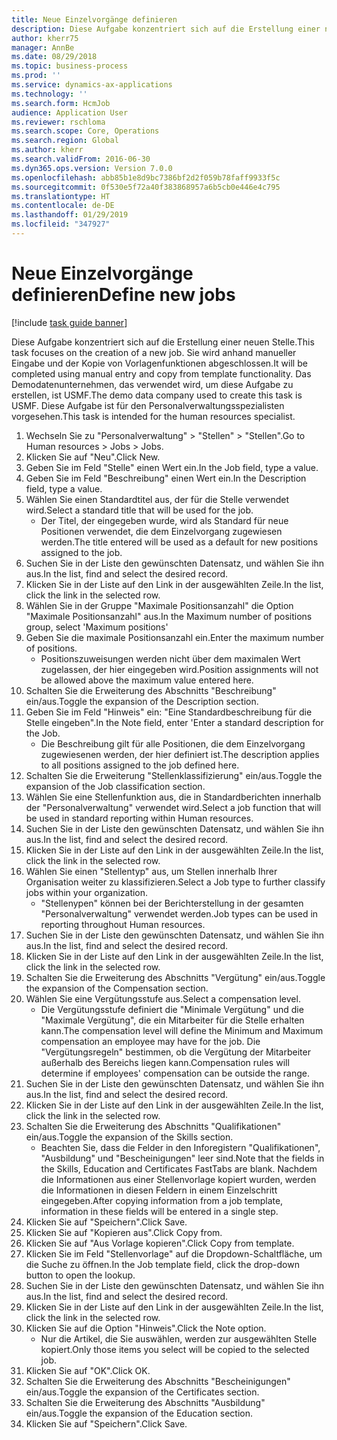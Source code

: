 ```yaml
---
title: Neue Einzelvorgänge definieren
description: Diese Aufgabe konzentriert sich auf die Erstellung einer neuen Stelle.
author: kherr75
manager: AnnBe
ms.date: 08/29/2018
ms.topic: business-process
ms.prod: ''
ms.service: dynamics-ax-applications
ms.technology: ''
ms.search.form: HcmJob
audience: Application User
ms.reviewer: rschloma
ms.search.scope: Core, Operations
ms.search.region: Global
ms.author: kherr
ms.search.validFrom: 2016-06-30
ms.dyn365.ops.version: Version 7.0.0
ms.openlocfilehash: abb85b1e8d9bc7386bf2d2f059b78faff9933f5c
ms.sourcegitcommit: 0f530e5f72a40f383868957a6b5cb0e446e4c795
ms.translationtype: HT
ms.contentlocale: de-DE
ms.lasthandoff: 01/29/2019
ms.locfileid: "347927"
---
```

# <a name="define-new-jobs"></a><span data-ttu-id="d39bb-103">Neue Einzelvorgänge definieren</span><span class="sxs-lookup"><span data-stu-id="d39bb-103">Define new jobs</span></span>

[!include [task guide banner](../../includes/task-guide-banner.md)]

<span data-ttu-id="d39bb-104">Diese Aufgabe konzentriert sich auf die Erstellung einer neuen Stelle.</span><span class="sxs-lookup"><span data-stu-id="d39bb-104">This task focuses on the creation of a new job.</span></span> <span data-ttu-id="d39bb-105">Sie wird anhand manueller Eingabe und der Kopie von Vorlagenfunktionen abgeschlossen.</span><span class="sxs-lookup"><span data-stu-id="d39bb-105">It will be completed using manual entry and copy from template functionality.</span></span> <span data-ttu-id="d39bb-106">Das Demodatenunternehmen, das verwendet wird, um diese Aufgabe zu erstellen, ist USMF.</span><span class="sxs-lookup"><span data-stu-id="d39bb-106">The demo data company used to create this task is USMF.</span></span> <span data-ttu-id="d39bb-107">Diese Aufgabe ist für den Personalverwaltungsspezialisten vorgesehen.</span><span class="sxs-lookup"><span data-stu-id="d39bb-107">This task is intended for the human resources specialist.</span></span>

1. <span data-ttu-id="d39bb-108">Wechseln Sie zu "Personalverwaltung" > "Stellen" > "Stellen".</span><span class="sxs-lookup"><span data-stu-id="d39bb-108">Go to Human resources > Jobs > Jobs.</span></span>
2. <span data-ttu-id="d39bb-109">Klicken Sie auf "Neu".</span><span class="sxs-lookup"><span data-stu-id="d39bb-109">Click New.</span></span>
3. <span data-ttu-id="d39bb-110">Geben Sie im Feld "Stelle" einen Wert ein.</span><span class="sxs-lookup"><span data-stu-id="d39bb-110">In the Job field, type a value.</span></span>
4. <span data-ttu-id="d39bb-111">Geben Sie im Feld "Beschreibung" einen Wert ein.</span><span class="sxs-lookup"><span data-stu-id="d39bb-111">In the Description field, type a value.</span></span>
5. <span data-ttu-id="d39bb-112">Wählen Sie einen Standardtitel aus, der für die Stelle verwendet wird.</span><span class="sxs-lookup"><span data-stu-id="d39bb-112">Select a standard title that will be used for the job.</span></span> 
    * <span data-ttu-id="d39bb-113">Der Titel, der eingegeben wurde, wird als Standard für neue Positionen verwendet, die dem Einzelvorgang zugewiesen werden.</span><span class="sxs-lookup"><span data-stu-id="d39bb-113">The title entered will be used as a default for new positions assigned to the job.</span></span>  
6. <span data-ttu-id="d39bb-114">Suchen Sie in der Liste den gewünschten Datensatz, und wählen Sie ihn aus.</span><span class="sxs-lookup"><span data-stu-id="d39bb-114">In the list, find and select the desired record.</span></span>
7. <span data-ttu-id="d39bb-115">Klicken Sie in der Liste auf den Link in der ausgewählten Zeile.</span><span class="sxs-lookup"><span data-stu-id="d39bb-115">In the list, click the link in the selected row.</span></span>
8. <span data-ttu-id="d39bb-116">Wählen Sie in der Gruppe "Maximale Positionsanzahl" die Option "Maximale Positionsanzahl" aus.</span><span class="sxs-lookup"><span data-stu-id="d39bb-116">In the Maximum number of positions group, select 'Maximum positions'</span></span>
9. <span data-ttu-id="d39bb-117">Geben Sie die maximale Positionsanzahl ein.</span><span class="sxs-lookup"><span data-stu-id="d39bb-117">Enter the maximum number of positions.</span></span> 
    * <span data-ttu-id="d39bb-118">Positionszuweisungen werden nicht über dem maximalen Wert zugelassen, der hier eingegeben wird.</span><span class="sxs-lookup"><span data-stu-id="d39bb-118">Position assignments will not be allowed above the maximum value entered here.</span></span>  
10. <span data-ttu-id="d39bb-119">Schalten Sie die Erweiterung des Abschnitts "Beschreibung" ein/aus.</span><span class="sxs-lookup"><span data-stu-id="d39bb-119">Toggle the expansion of the Description section.</span></span>
11. <span data-ttu-id="d39bb-120">Geben Sie im Feld "Hinweis" ein: "Eine Standardbeschreibung für die Stelle eingeben".</span><span class="sxs-lookup"><span data-stu-id="d39bb-120">In the Note field, enter 'Enter a standard description for the Job.</span></span>
    * <span data-ttu-id="d39bb-121">Die Beschreibung gilt für alle Positionen, die dem Einzelvorgang zugewiesenen werden, der hier definiert ist.</span><span class="sxs-lookup"><span data-stu-id="d39bb-121">The description applies to all positions assigned to the job defined here.</span></span>  
12. <span data-ttu-id="d39bb-122">Schalten Sie die Erweiterung "Stellenklassifizierung" ein/aus.</span><span class="sxs-lookup"><span data-stu-id="d39bb-122">Toggle the expansion of the Job classification section.</span></span>
13. <span data-ttu-id="d39bb-123">Wählen Sie eine Stellenfunktion aus, die in Standardberichten innerhalb der "Personalverwaltung" verwendet wird.</span><span class="sxs-lookup"><span data-stu-id="d39bb-123">Select a job function that will be used in standard reporting within Human resources.</span></span>
14. <span data-ttu-id="d39bb-124">Suchen Sie in der Liste den gewünschten Datensatz, und wählen Sie ihn aus.</span><span class="sxs-lookup"><span data-stu-id="d39bb-124">In the list, find and select the desired record.</span></span>
15. <span data-ttu-id="d39bb-125">Klicken Sie in der Liste auf den Link in der ausgewählten Zeile.</span><span class="sxs-lookup"><span data-stu-id="d39bb-125">In the list, click the link in the selected row.</span></span>
16. <span data-ttu-id="d39bb-126">Wählen Sie einen "Stellentyp" aus, um Stellen innerhalb Ihrer Organisation weiter zu klassifizieren.</span><span class="sxs-lookup"><span data-stu-id="d39bb-126">Select a Job type to further classify jobs within your organization.</span></span> 
    * <span data-ttu-id="d39bb-127">"Stellenypen" können bei der Berichterstellung in der gesamten "Personalverwaltung" verwendet werden.</span><span class="sxs-lookup"><span data-stu-id="d39bb-127">Job types can be used in reporting throughout Human resources.</span></span>  
17. <span data-ttu-id="d39bb-128">Suchen Sie in der Liste den gewünschten Datensatz, und wählen Sie ihn aus.</span><span class="sxs-lookup"><span data-stu-id="d39bb-128">In the list, find and select the desired record.</span></span>
18. <span data-ttu-id="d39bb-129">Klicken Sie in der Liste auf den Link in der ausgewählten Zeile.</span><span class="sxs-lookup"><span data-stu-id="d39bb-129">In the list, click the link in the selected row.</span></span>
19. <span data-ttu-id="d39bb-130">Schalten Sie die Erweiterung des Abschnitts "Vergütung" ein/aus.</span><span class="sxs-lookup"><span data-stu-id="d39bb-130">Toggle the expansion of the Compensation section.</span></span>
20. <span data-ttu-id="d39bb-131">Wählen Sie eine Vergütungsstufe aus.</span><span class="sxs-lookup"><span data-stu-id="d39bb-131">Select a compensation level.</span></span>
    * <span data-ttu-id="d39bb-132">Die Vergütungsstufe definiert die "Minimale Vergütung" und die "Maximale Vergütung", die ein Mitarbeiter für die Stelle erhalten kann.</span><span class="sxs-lookup"><span data-stu-id="d39bb-132">The compensation level will define the Minimum and Maximum compensation an employee may have for the job.</span></span> <span data-ttu-id="d39bb-133">Die "Vergütungsregeln" bestimmen, ob die Vergütung der Mitarbeiter außerhalb des Bereichs liegen kann.</span><span class="sxs-lookup"><span data-stu-id="d39bb-133">Compensation rules will determine if employees' compensation can be outside the range.</span></span>  
21. <span data-ttu-id="d39bb-134">Suchen Sie in der Liste den gewünschten Datensatz, und wählen Sie ihn aus.</span><span class="sxs-lookup"><span data-stu-id="d39bb-134">In the list, find and select the desired record.</span></span>
22. <span data-ttu-id="d39bb-135">Klicken Sie in der Liste auf den Link in der ausgewählten Zeile.</span><span class="sxs-lookup"><span data-stu-id="d39bb-135">In the list, click the link in the selected row.</span></span>
23. <span data-ttu-id="d39bb-136">Schalten Sie die Erweiterung des Abschnitts "Qualifikationen" ein/aus.</span><span class="sxs-lookup"><span data-stu-id="d39bb-136">Toggle the expansion of the Skills section.</span></span>
    * <span data-ttu-id="d39bb-137">Beachten Sie, dass die Felder in den Inforegistern "Qualifikationen", "Ausbildung" und "Bescheinigungen" leer sind.</span><span class="sxs-lookup"><span data-stu-id="d39bb-137">Note that the fields in the Skills, Education and Certificates FastTabs are blank.</span></span> <span data-ttu-id="d39bb-138">Nachdem die Informationen aus einer Stellenvorlage kopiert wurden, werden die Informationen in diesen Feldern in einem Einzelschritt eingegeben.</span><span class="sxs-lookup"><span data-stu-id="d39bb-138">After copying information from a job template, information in these fields will be entered in a single step.</span></span>   
24. <span data-ttu-id="d39bb-139">Klicken Sie auf "Speichern".</span><span class="sxs-lookup"><span data-stu-id="d39bb-139">Click Save.</span></span>
25. <span data-ttu-id="d39bb-140">Klicken Sie auf "Kopieren aus".</span><span class="sxs-lookup"><span data-stu-id="d39bb-140">Click Copy from.</span></span>
26. <span data-ttu-id="d39bb-141">Klicken Sie auf "Aus Vorlage kopieren".</span><span class="sxs-lookup"><span data-stu-id="d39bb-141">Click Copy from template.</span></span>
27. <span data-ttu-id="d39bb-142">Klicken Sie im Feld "Stellenvorlage" auf die Dropdown-Schaltfläche, um die Suche zu öffnen.</span><span class="sxs-lookup"><span data-stu-id="d39bb-142">In the Job template field, click the drop-down button to open the lookup.</span></span>
28. <span data-ttu-id="d39bb-143">Suchen Sie in der Liste den gewünschten Datensatz, und wählen Sie ihn aus.</span><span class="sxs-lookup"><span data-stu-id="d39bb-143">In the list, find and select the desired record.</span></span>
29. <span data-ttu-id="d39bb-144">Klicken Sie in der Liste auf den Link in der ausgewählten Zeile.</span><span class="sxs-lookup"><span data-stu-id="d39bb-144">In the list, click the link in the selected row.</span></span>
30. <span data-ttu-id="d39bb-145">Klicken Sie auf die Option "Hinweis".</span><span class="sxs-lookup"><span data-stu-id="d39bb-145">Click the Note option.</span></span>
    * <span data-ttu-id="d39bb-146">Nur die Artikel, die Sie auswählen, werden zur ausgewählten Stelle kopiert.</span><span class="sxs-lookup"><span data-stu-id="d39bb-146">Only those items you select will be copied to the selected job.</span></span>    
31. <span data-ttu-id="d39bb-147">Klicken Sie auf "OK".</span><span class="sxs-lookup"><span data-stu-id="d39bb-147">Click OK.</span></span>
32. <span data-ttu-id="d39bb-148">Schalten Sie die Erweiterung des Abschnitts "Bescheinigungen" ein/aus.</span><span class="sxs-lookup"><span data-stu-id="d39bb-148">Toggle the expansion of the Certificates section.</span></span>
33. <span data-ttu-id="d39bb-149">Schalten Sie die Erweiterung des Abschnitts "Ausbildung" ein/aus.</span><span class="sxs-lookup"><span data-stu-id="d39bb-149">Toggle the expansion of the Education section.</span></span>
34. <span data-ttu-id="d39bb-150">Klicken Sie auf "Speichern".</span><span class="sxs-lookup"><span data-stu-id="d39bb-150">Click Save.</span></span>

